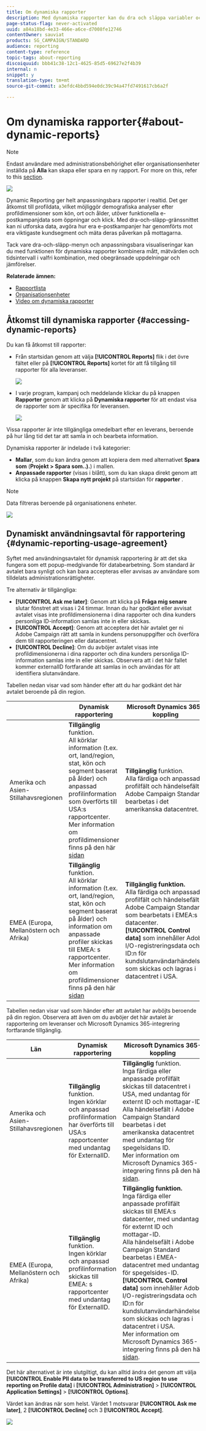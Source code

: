 ```yaml
---
title: Om dynamiska rapporter
description: Med dynamiska rapporter kan du dra och släppa variabler och dimensioner i frihandsmiljön och analysera hur framgångsrika era kampanjer är.
page-status-flag: never-activated
uuid: a84a18bd-4e33-466e-a6ce-d7008fe12746
contentOwner: sauviat
products: SG_CAMPAIGN/STANDARD
audience: reporting
content-type: reference
topic-tags: about-reporting
discoiquuid: bbb41c38-12c1-4625-85d5-69627e2f4b39
internal: n
snippet: y
translation-type: tm+mt
source-git-commit: a3efdc4bbd594e0dc39c94a47fd7491617cb6a2f

---
```



# Om dynamiska rapporter{#about-dynamic-reports}

>[!NOTE]
>
>Endast användare med administrationsbehörighet eller organisationsenheter inställda på **Alla** kan skapa eller spara en ny rapport. For more on this, refer to this [section](../../administration/using/users-management.md).

![](assets/dynamic_report_intro.png)

Dynamic Reporting ger helt anpassningsbara rapporter i realtid. Det ger åtkomst till profildata, vilket möjliggör demografiska analyser efter profildimensioner som kön, ort och ålder, utöver funktionella e-postkampanjdata som öppningar och klick. Med dra-och-släpp-gränssnittet kan ni utforska data, avgöra hur era e-postkampanjer har genomförts mot era viktigaste kundsegment och mäta deras påverkan på mottagarna.

Tack vare dra-och-släpp-menyn och anpassningsbara visualiseringar kan du med funktionen för dynamiska rapporter kombinera mått, mätvärden och tidsintervall i valfri kombination, med obegränsade uppdelningar och jämförelser.


**Relaterade ämnen:**

* [Rapportlista](../../reporting/using/defining-the-report-period.md)
* [Organisationsenheter](../../administration/using/organizational-units.md)
* [Video om dynamiska rapporter](https://docs.adobe.com/content/help/en/campaign-learn/campaign-standard-tutorials/reporting/creating-a-dynamic-report.html)

## Åtkomst till dynamiska rapporter {#accessing-dynamic-reports}

Du kan få åtkomst till rapporter:

* Från startsidan genom att välja **[!UICONTROL Reports]** flik i det övre fältet eller på **[!UICONTROL Reports]** kortet för att få tillgång till rapporter för alla leveranser.

   ![](assets/campaign_reports_access.png)

* I varje program, kampanj och meddelande klickar du på knappen **Rapporter** genom att klicka på **Dynamiska rapporter** för att endast visa de rapporter som är specifika för leveransen.

   ![](assets/campaign_reports_description.png)

Vissa rapporter är inte tillgängliga omedelbart efter en leverans, beroende på hur lång tid det tar att samla in och bearbeta information.

Dynamiska rapporter är indelade i två kategorier:

* **Mallar**, som du kan ändra genom att kopiera dem med alternativet **Spara som** (**Projekt > Spara som..).**) i mallen.
* **Anpassade rapporter** (visas i blått), som du kan skapa direkt genom att klicka på knappen **Skapa nytt projekt** på startsidan för **rapporter** .

>[!NOTE]
>
>Data filtreras beroende på organisationens enheter.

![](assets/dynamic_report_overview.png)

## Dynamiskt användningsavtal för rapportering {#dynamic-reporting-usage-agreement}

Syftet med användningsavtalet för dynamisk rapportering är att det ska fungera som ett popup-medgivande för databearbetning. Som standard är avtalet bara synligt och kan bara accepteras eller avvisas av användare som tilldelats administrationsrättigheter.

Tre alternativ är tillgängliga:

* **[!UICONTROL Ask me later]**: Genom att klicka på **Fråga mig senare** slutar fönstret att visas i 24 timmar. Innan du har godkänt eller avvisat avtalet visas inte profildimensionerna i dina rapporter och dina kunders personliga ID-information samlas inte in eller skickas.
* **[!UICONTROL Accept]**: Genom att acceptera det här avtalet ger ni Adobe Campaign rätt att samla in kundens personuppgifter och överföra dem till rapporteringen eller datacentret.
* **[!UICONTROL Decline]**: Om du avböjer avtalet visas inte profildimensionerna i dina rapporter och dina kunders personliga ID-information samlas inte in eller skickas. Observera att i det här fallet kommer externalID fortfarande att samlas in och användas för att identifiera slutanvändare.

Tabellen nedan visar vad som händer efter att du har godkänt det här avtalet beroende på din region.

|  | Dynamisk rapportering | Microsoft Dynamics 365-koppling |
|---|---|---|
| Amerika och Asien-Stillahavsregionen | **Tillgänglig** funktion. <br>All körklar information (t.ex. ort, land/region, stat, kön och segment baserat på ålder) och anpassad profilinformation som överförts till USA:s rapportcenter. Mer information om profildimensioner finns på den här [sidan](../../reporting/using/list-of-components-.md) | **Tillgänglig** funktion. <br>Alla färdiga och anpassade profilfält och händelsefält i Adobe Campaign Standard bearbetas i det amerikanska datacentret. |
| EMEA (Europa, Mellanöstern och Afrika) | **Tillgänglig** funktion. <br>All körklar information (t.ex. ort, land/region, stat, kön och segment baserat på ålder) och information om anpassade profiler skickas till EMEA: s rapportcenter. Mer information om profildimensioner finns på den här [sidan](../../reporting/using/list-of-components-.md) | **Tillgänglig funktion.** <br>Alla färdiga och anpassade profilfält och händelsefält i Adobe Campaign Standard som bearbetats i EMEA:s datacenter. <br>**[!UICONTROL Control data]** som innehåller Adobe I/O-registreringsdata och ID:n för kundslutanvändarhändelser som skickas och lagras i datacentret i USA. |

Tabellen nedan visar vad som händer efter att avtalet har avböjts beroende på din region. Observera att även om du avböjer det här avtalet är rapportering om leveranser och Microsoft Dynamics 365-integrering fortfarande tillgänglig.

| Län | Dynamisk rapportering | Microsoft Dynamics 365-koppling |
|---|---|---|
| Amerika och Asien-Stillahavsregionen | **Tillgänglig** funktion. <br> Ingen körklar och anpassad profilinformation har överförts till USA:s rapportcenter med undantag för ExternalID. | **Tillgänglig** funktion. <br>Inga färdiga eller anpassade profilfält skickas till datacentret i USA, med undantag för externt ID och mottagar-ID. <br>Alla händelsefält i Adobe Campaign Standard bearbetas i det amerikanska datacentret med undantag för spegelsidans ID. <br>Mer information om Microsoft Dynamics 365-integrering finns på den här [sidan](https://helpx.adobe.com/campaign/kb/acs-ms-dynamics.html). |
| EMEA (Europa, Mellanöstern och Afrika) | **Tillgänglig** funktion. <br>Ingen körklar och anpassad profilinformation skickas till EMEA: s rapportcenter med undantag för ExternalID. | **Tillgänglig funktion.** <br>Inga färdiga eller anpassade profilfält skickas till EMEA:s datacenter, med undantag för externt ID och mottagar-ID. <br>Alla händelsefält i Adobe Campaign Standard bearbetas i EMEA-datacentret med undantag för spegelsides-ID.  <br>**[!UICONTROL Control data]** som innehåller Adobe I/O-registreringsdata och ID:n för kundslutanvändarhändelser som skickas och lagras i datacentret i USA.<br>Mer information om Microsoft Dynamics 365-integrering finns på den här [sidan](https://helpx.adobe.com/campaign/kb/acs-ms-dynamics.html). |

Det här alternativet är inte slutgiltigt, du kan alltid ändra det genom att välja **[!UICONTROL Enable PII data to be transferred to US region to use reporting on Profile data]** i **[!UICONTROL Administration]** > **[!UICONTROL Application Settings]** > **[!UICONTROL Options]**.

Värdet kan ändras när som helst. Värdet 1 motsvarar **[!UICONTROL Ask me later]**, 2 **[!UICONTROL Decline]** och 3 **[!UICONTROL Accept]**.

![](assets/pii_window_2.png)
